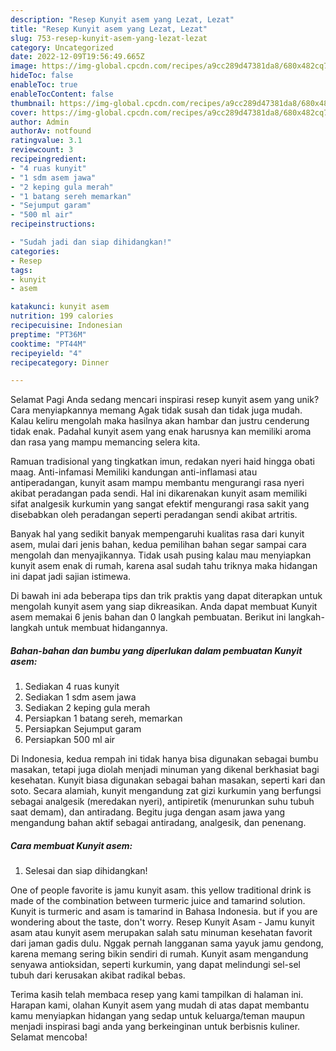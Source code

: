 ```yaml
---
description: "Resep Kunyit asem yang Lezat, Lezat"
title: "Resep Kunyit asem yang Lezat, Lezat"
slug: 753-resep-kunyit-asem-yang-lezat-lezat
category: Uncategorized
date: 2022-12-09T19:56:49.665Z
image: https://img-global.cpcdn.com/recipes/a9cc289d47381da8/680x482cq70/kunyit-asem-foto-resep-utama.jpg
hideToc: false
enableToc: true
enableTocContent: false
thumbnail: https://img-global.cpcdn.com/recipes/a9cc289d47381da8/680x482cq70/kunyit-asem-foto-resep-utama.jpg
cover: https://img-global.cpcdn.com/recipes/a9cc289d47381da8/680x482cq70/kunyit-asem-foto-resep-utama.jpg
author: Admin
authorAv: notfound
ratingvalue: 3.1
reviewcount: 3
recipeingredient:
- "4 ruas kunyit"
- "1 sdm asem jawa"
- "2 keping gula merah"
- "1 batang sereh memarkan"
- "Sejumput garam"
- "500 ml air"
recipeinstructions:

- "Sudah jadi dan siap dihidangkan!"
categories:
- Resep
tags:
- kunyit
- asem

katakunci: kunyit asem 
nutrition: 199 calories
recipecuisine: Indonesian
preptime: "PT36M"
cooktime: "PT44M"
recipeyield: "4"
recipecategory: Dinner

---
```



Selamat Pagi Anda sedang mencari inspirasi resep kunyit asem yang unik? Cara menyiapkannya memang Agak tidak susah dan tidak juga mudah. Kalau keliru mengolah maka hasilnya akan hambar dan justru cenderung tidak enak. Padahal kunyit asem yang enak harusnya kan memiliki aroma dan rasa yang mampu memancing selera kita.


Ramuan tradisional yang tingkatkan imun, redakan nyeri haid hingga obati maag. Anti-infamasi Memiliki kandungan anti-inflamasi atau antiperadangan, kunyit asam mampu membantu mengurangi rasa nyeri akibat peradangan pada sendi. Hal ini dikarenakan kunyit asam memiliki sifat analgesik kurkumin yang sangat efektif mengurangi rasa sakit yang disebabkan oleh peradangan seperti peradangan sendi akibat artritis.

Banyak hal yang sedikit banyak mempengaruhi kualitas rasa dari kunyit asem, mulai dari jenis bahan, kedua pemilihan bahan segar sampai cara mengolah dan menyajikannya. Tidak usah pusing kalau mau menyiapkan kunyit asem enak di rumah, karena asal sudah tahu triknya maka hidangan ini dapat jadi sajian istimewa.


Di bawah ini ada beberapa tips dan trik praktis yang dapat diterapkan untuk mengolah kunyit asem yang siap dikreasikan. Anda dapat membuat Kunyit asem memakai 6 jenis bahan dan 0 langkah pembuatan. Berikut ini langkah-langkah untuk membuat hidangannya.

<!--inarticleads1-->

##### Bahan-bahan dan bumbu yang diperlukan dalam pembuatan Kunyit asem:

1. Sediakan 4 ruas kunyit
1. Sediakan 1 sdm asem jawa
1. Sediakan 2 keping gula merah
1. Persiapkan 1 batang sereh, memarkan
1. Persiapkan Sejumput garam
1. Persiapkan 500 ml air


Di Indonesia, kedua rempah ini tidak hanya bisa digunakan sebagai bumbu masakan, tetapi juga diolah menjadi minuman yang dikenal berkhasiat bagi kesehatan. Kunyit biasa digunakan sebagai bahan masakan, seperti kari dan soto. Secara alamiah, kunyit mengandung zat gizi kurkumin yang berfungsi sebagai analgesik (meredakan nyeri), antipiretik (menurunkan suhu tubuh saat demam), dan antiradang. Begitu juga dengan asam jawa yang mengandung bahan aktif sebagai antiradang, analgesik, dan penenang. 

<!--inarticleads2-->

##### Cara membuat Kunyit asem:


1. Selesai dan siap dihidangkan!

One of people favorite is jamu kunyit asam. this yellow traditional drink is made of the combination between turmeric juice and tamarind solution. Kunyit is turmeric and asam is tamarind in Bahasa Indonesia. but if you are wondering about the taste, don&#39;t worry. Resep Kunyit Asam - Jamu kunyit asam atau kunyit asem merupakan salah satu minuman kesehatan favorit dari jaman gadis dulu. Nggak pernah langganan sama yayuk jamu gendong, karena memang sering bikin sendiri di rumah. Kunyit asam mengandung senyawa antioksidan, seperti kurkumin, yang dapat melindungi sel-sel tubuh dari kerusakan akibat radikal bebas. 

Terima kasih telah membaca resep yang kami tampilkan di halaman ini. Harapan kami, olahan Kunyit asem yang mudah di atas dapat membantu kamu menyiapkan hidangan yang sedap untuk keluarga/teman maupun menjadi inspirasi bagi anda yang berkeinginan untuk berbisnis kuliner. Selamat mencoba!
